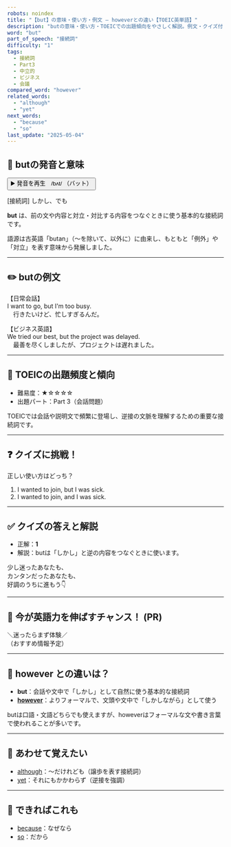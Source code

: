 ```yaml
---
robots: noindex
title: "【but】の意味・使い方・例文 ― howeverとの違い【TOEIC英単語】"
description: "butの意味・使い方・TOEICでの出題傾向をやさしく解説。例文・クイズ付きでhoweverとの違いもわかりやすく学べます。"
word: "but"
part_of_speech: "接続詞"
difficulty: "1"
tags:
  - 接続詞
  - Part3
  - 中立的
  - ビジネス
  - 会議
compared_word: "however"
related_words:
  - "although"
  - "yet"
next_words:
  - "because"
  - "so"
last_update: "2025-05-04"
---
```


## 🔰 butの発音と意味

<button class="play-audio" onclick="playTTS('but')">
  <span class="play-audio-main">
    ▶️ 発音を再生　/bʌt/
  </span>
  <span class="play-audio-sub">
    （バット）
  </span>
</button>

[接続詞] しかし、でも

**but** は、前の文や内容と対立・対比する内容をつなぐときに使う基本的な接続詞です。

語源は古英語「butan」（～を除いて、以外に）に由来し、もともと「例外」や「対立」を表す意味から発展しました。

---

## ✏️ butの例文

【日常会話】  
I want to go, but I'm too busy.  
　行きたいけど、忙しすぎるんだ。

【ビジネス英語】  
We tried our best, but the project was delayed.  
　最善を尽くしましたが、プロジェクトは遅れました。

---

## 🎯 TOEICの出題頻度と傾向

- 難易度：★☆☆☆☆
- 出題パート：Part 3（会話問題）

TOEICでは会話や説明文で頻繁に登場し、逆接の文脈を理解するための重要な接続詞です。

---

## ❓ クイズに挑戦！

正しい使い方はどっち？

1. I wanted to join, but I was sick.  
2. I wanted to join, and I was sick.

---

## ✅ クイズの答えと解説

- 正解：**1**
- 解説：butは「しかし」と逆の内容をつなぐときに使います。

少し迷ったあなたも、  
カンタンだったあなたも、  
好調のうちに進もう👇️

---

## 🚀 今が英語力を伸ばすチャンス！ (PR)

<div class="info-center">
＼迷ったらまず体験／<br>  
（おすすめ情報予定）
</div>

---

## 🤔  however との違いは？

- **but**：会話や文中で「しかし」として自然に使う基本的な接続詞
- **[however](/however)**：よりフォーマルで、文頭や文中で「しかしながら」として使う

butは口語・文語どちらでも使えますが、howeverはフォーマルな文や書き言葉で使われることが多いです。

---

## 🧩 あわせて覚えたい

- [although](/although)：～だけれども（譲歩を表す接続詞）
- [yet](/yet)：それにもかかわらず（逆接を強調）

---

## 📖 できればこれも

- [because](/because)：なぜなら
- [so](/so)：だから

<!-- cvid: aid30_bid39 -->
